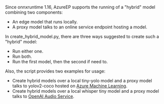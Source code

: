 Since onnxruntime 1.16, AzureEP supports the running of a "hybrid" model combining two components:

- An edge model that runs locally.
- A proxy model talks to an online service endpoint hosting a model.

In create_hybrid_model.py, there are three ways suggested to create such a "hybrid" model:

- Run either one.
- Run both.
- Run the first model, then the second if need to.

Also, the script provides two examples for usage:

- Create hybrid models over a local tiny-yolo model and a proxy model talks to yolov2-coco hosted on [Azure Machine Learning](https://learn.microsoft.com/en-us/azure/machine-learning/how-to-deploy-with-triton?view=azureml-api-2&tabs=azure-cli%2Cendpoint).
- Create hybrid models over a local whisper tiny model and a proxy model talks to [OpenAI Audio Service](https://platform.openai.com/docs/api-reference/audio).
